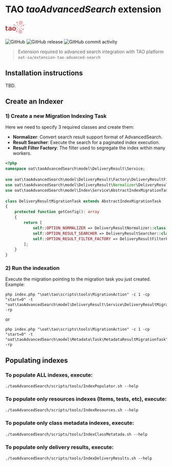 # TAO _taoAdvancedSearch_ extension

![TAO Logo](https://github.com/oat-sa/taohub-developer-guide/raw/master/resources/tao-logo.png)

![GitHub](https://img.shields.io/github/license/oat-sa/extension-tao-advanced-search.svg)
![GitHub release](https://img.shields.io/github/release/oat-sa/extension-tao-advanced-search.svg)
![GitHub commit activity](https://img.shields.io/github/commit-activity/y/oat-sa/extension-tao-advanced-search.svg)

> Extension required to advanced search integration with TAO platform `oat-sa/extension-tao-advanced-search`

## Installation instructions

TBD.

## Create an Indexer

### 1) Create a new Migration Indexing Task

Here we need to specify 3 required classes and create them:

- **Normalizer**: Convert search result support format of AdvancedSearch.
- **Result Searcher**: Execute the search for a paginated index execution.
- **Result Filter Factory**: The filter used to segregate the index within many workers. 

```php
<?php
namespace oat\taoAdvancedSearch\model\DeliveryResult\Service;

use oat\taoAdvancedSearch\model\DeliveryResult\Factory\DeliveryResultFilterFactory;
use oat\taoAdvancedSearch\model\DeliveryResult\Normalizer\DeliveryResultNormalizer;
use oat\taoAdvancedSearch\model\Index\Service\AbstractIndexMigrationTask;

class DeliveryResultMigrationTask extends AbstractIndexMigrationTask
{
    protected function getConfig(): array
    {
        return [
            self::OPTION_NORMALIZER => DeliveryResultNormalizer::class,
            self::OPTION_RESULT_SEARCHER => DeliveryResultSearcher::class,
            self::OPTION_RESULT_FILTER_FACTORY => DeliveryResultFilterFactory::class,
        ];
    }
}
``` 

### 2) Run the indexation

Execute the migration pointing to the migration task you just created. Example:

```shell script
php index.php "\oat\tao\scripts\tools\MigrationAction" -c 1 -cp "start=0" -t "oat\taoAdvancedSearch\model\DeliveryResult\Service\DeliveryResultMigrationTask" -rp
```
or
```shell
php index.php "\oat\tao\scripts\tools\MigrationAction" -c 1 -cp "start=0" -t "oat\taoAdvancedSearch\model\Metadata\Task\MetadataResultMigrationTask" -rp
```

## Populating indexes

### To populate ALL indexes, execute:

```shell script
./taoAdvancedSearch/scripts/tools/IndexPopulator.sh --help
```

### To populate only resources indexes (Items, tests, etc), execute:

```shell script
./taoAdvancedSearch/scripts/tools/IndexResources.sh --help
```

### To populate only class metadata indexes, execute:

```shell script
./taoAdvancedSearch/scripts/tools/IndexClassMetatada.sh --help
```

### To populate only delivery results, execute:

```shell script
./taoAdvancedSearch/scripts/tools/IndexDeliveryResults.sh --help
```
